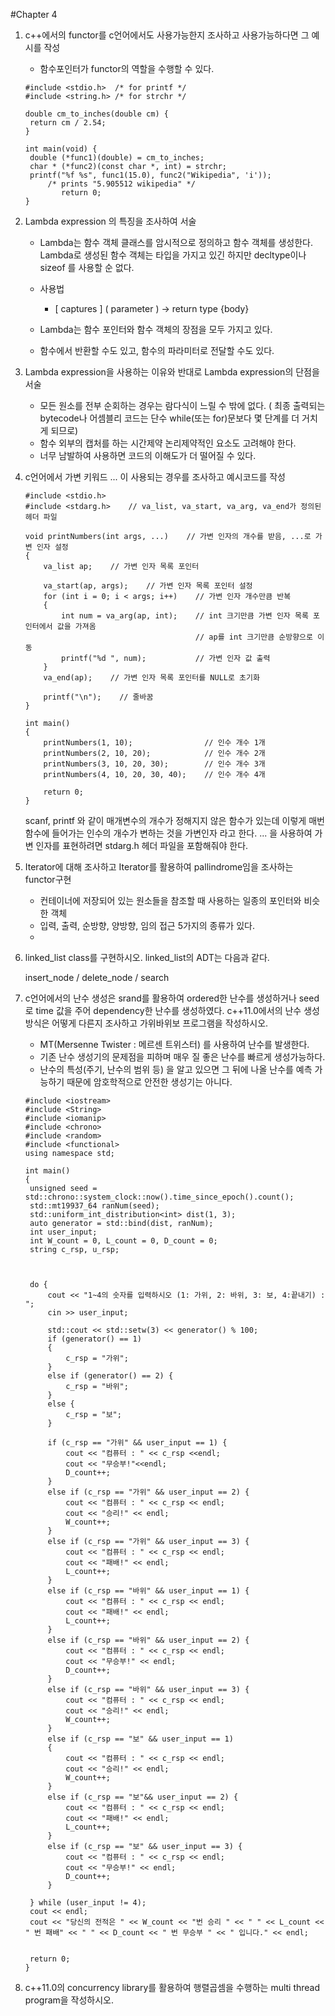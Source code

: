 #Chapter 4



1. c++에서의 functor를 c언어에서도 사용가능한지 조사하고 사용가능하다면 그 예시를 작성

   - 함수포인터가 functor의 역할을 수행할 수 있다.

   ```
   #include <stdio.h>  /* for printf */
   #include <string.h> /* for strchr */
   
   double cm_to_inches(double cm) {
   	return cm / 2.54;
   }
   
   int main(void) {
   	double (*func1)(double) = cm_to_inches;
   	char * (*func2)(const char *, int) = strchr;
   	printf("%f %s", func1(15.0), func2("Wikipedia", 'i'));
   		/* prints "5.905512 wikipedia" */
           return 0;
   }
   ```

   

2. Lambda expression 의 특징을 조사하여 서술

   - Lambda는 함수 객체 클래스를 암시적으로 정의하고 함수 객체를 생성한다. Lambda로 생성된 함수 객체는 타입을 가지고 있긴 하지만 decltype이나 sizeof 를 사용할 순 없다.

   - 사용법

     - [ captures ] ( parameter ) -> return type {body}

        

   - Lambda는 함수 포인터와 함수 객체의 장점을 모두 가지고 있다.

   - 함수에서 반환할 수도 있고, 함수의 파라미터로 전달할 수도 있다.

   

3. Lambda expression을 사용하는 이유와 반대로 Lambda expression의 단점을 서술

   - 모든 원소를 전부 순회하는 경우는 람다식이 느릴 수 밖에 없다. ( 최종 출력되는 bytecode나 어셈블리 코드는 단수 while(또는 for)문보다 몇 단계를 더 거치게 되므로)
   - 함수 외부의 캡처를 하는 시간제약 논리제약적인 요소도 고려해야 한다.
   - 너무 남발하여 사용하면 코드의 이해도가 더 떨어질 수 있다.

   

4. c언어에서 가변 키워드 ... 이 사용되는 경우를 조사하고 예시코드를 작성

   ```
   #include <stdio.h>
   #include <stdarg.h>    // va_list, va_start, va_arg, va_end가 정의된 헤더 파일
   
   void printNumbers(int args, ...)    // 가변 인자의 개수를 받음, ...로 가변 인자 설정
   {
       va_list ap;    // 가변 인자 목록 포인터
   
       va_start(ap, args);    // 가변 인자 목록 포인터 설정
       for (int i = 0; i < args; i++)    // 가변 인자 개수만큼 반복
       {
           int num = va_arg(ap, int);    // int 크기만큼 가변 인자 목록 포인터에서 값을 가져옴
                                         // ap를 int 크기만큼 순방향으로 이동
           printf("%d ", num);           // 가변 인자 값 출력
       }
       va_end(ap);    // 가변 인자 목록 포인터를 NULL로 초기화
   
       printf("\n");    // 줄바꿈
   }
   
   int main()
   {
       printNumbers(1, 10);                // 인수 개수 1개
       printNumbers(2, 10, 20);            // 인수 개수 2개
       printNumbers(3, 10, 20, 30);        // 인수 개수 3개
       printNumbers(4, 10, 20, 30, 40);    // 인수 개수 4개
   
       return 0;
   }
   ```

   scanf, printf 와 같이 매개변수의 개수가 정해지지 않은 함수가 있는데 이렇게 매번 함수에 들어가는 인수의 개수가 변하는 것을 가변인자 라고 한다. ... 을 사용하여 가변 인자를 표현하려면 stdarg.h 헤더 파일을 포함해줘야 한다.

   

5. Iterator에 대해 조사하고 Iterator를 활용하여 pallindrome임을 조사하는 functor구현

   - 컨테이너에 저장되어 있는 원소들을 참조할 때 사용하는 일종의 포인터와 비슷한 객체
   - 입력, 출력, 순방향, 양방향, 임의 접근 5가지의 종류가 있다.
   - 

6. linked_list class를 구현하시오. linked_list의 ADT는 다음과 같다.

   insert_node / delete_node / search

7. c언어에서의 난수 생성은 srand를 활용하여 ordered한 난수를 생성하거나 seed 로 time 값을 주어 dependency한 난수를 생성하였다. c++11.0에서의 난수 생성방식은 어떻게 다른지 조사하고 가위바위보 프로그램을 작성하시오.

   - MT(Mersenne Twister : 메르센 트위스터) 를 사용하여 난수를 발생한다.
   - 기존 난수 생성기의 문제점을 피하며 매우 질 좋은 난수를 빠르게 생성가능하다.
   - 난수의 특성(주기, 난수의 범위 등) 을 알고 있으면 그 뒤에 나올 난수를 예측 가능하기 때문에 암호학적으로 안전한 생성기는 아니다.

   ```
   #include <iostream>
   #include <String>
   #include <iomanip>
   #include <chrono>
   #include <random>
   #include <functional>
   using namespace std;
   
   int main()
   {
   	unsigned seed = std::chrono::system_clock::now().time_since_epoch().count();
   	std::mt19937_64 ranNum(seed);
   	std::uniform_int_distribution<int> dist(1, 3);
   	auto generator = std::bind(dist, ranNum);
   	int user_input;
   	int W_count = 0, L_count = 0, D_count = 0;
   	string c_rsp, u_rsp;
   
   
   
   	do {
   		cout << "1~4의 숫자를 입력하시오 (1: 가위, 2: 바위, 3: 보, 4:끝내기) : ";
   		cin >> user_input;
   		
   		std::cout << std::setw(3) << generator() % 100;
   		if (generator() == 1)
   		{
   			c_rsp = "가위";
   		}
   		else if (generator() == 2) {
   			c_rsp = "바위";
   		}
   		else {
   			c_rsp = "보";
   		}
   		
   		if (c_rsp == "가위" && user_input == 1) {
   			cout << "컴퓨터 : " << c_rsp <<endl;
   			cout << "무승부!"<<endl;
   			D_count++;
   		}
   		else if (c_rsp == "가위" && user_input == 2) {
   			cout << "컴퓨터 : " << c_rsp << endl;
   			cout << "승리!" << endl;
   			W_count++;
   		}
   		else if (c_rsp == "가위" && user_input == 3) {
   			cout << "컴퓨터 : " << c_rsp << endl;
   			cout << "패배!" << endl;
   			L_count++;
   		}
   		else if (c_rsp == "바위" && user_input == 1) {
   			cout << "컴퓨터 : " << c_rsp << endl;
   			cout << "패배!" << endl;
   			L_count++;
   		}
   		else if (c_rsp == "바위" && user_input == 2) {
   			cout << "컴퓨터 : " << c_rsp << endl;
   			cout << "무승부!" << endl;
   			D_count++;
   		}
   		else if (c_rsp == "바위" && user_input == 3) {
   			cout << "컴퓨터 : " << c_rsp << endl;
   			cout << "승리!" << endl;
   			W_count++;
   		}
   		else if (c_rsp == "보" && user_input == 1)
   		{
   			cout << "컴퓨터 : " << c_rsp << endl;
   			cout << "승리!" << endl;
   			W_count++;
   		}
   		else if (c_rsp == "보"&& user_input == 2) {
   			cout << "컴퓨터 : " << c_rsp << endl;
   			cout << "패배!" << endl;
   			L_count++;
   		}
   		else if (c_rsp == "보" && user_input == 3) {
   			cout << "컴퓨터 : " << c_rsp << endl;
   			cout << "무승부!" << endl;
   			D_count++;
   		}
   
   	} while (user_input != 4);
   	cout << endl;
   	cout << "당신의 전적은 " << W_count << "번 승리 " << " " << L_count << " 번 패배" << " " << D_count << " 번 무승부 " << " 입니다." << endl;
   
   
   	return 0;
   }
   ```

   

8. c++11.0의 concurrency library를 활용하여 행렬곱셈을 수행하는 multi thread program을 작성하시오.

